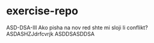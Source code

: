 # exercise-repo

ASD-DSA-III
Ako pisha na nov red shte mi sloji li conflikt? ASDASHZJdrfcvrjk
ASDDSASDDSA